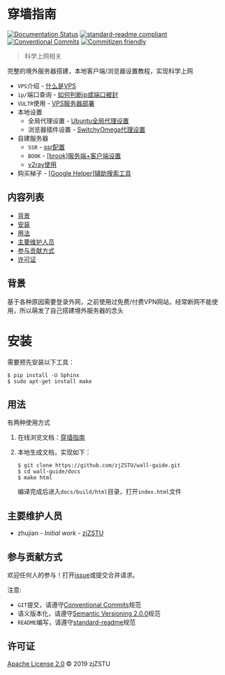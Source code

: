 # 穿墙指南

[![Documentation Status](https://readthedocs.org/projects/wall-guide/badge/?version=latest)](https://wall-guide.readthedocs.io/zh/latest/?badge=latest) [![standard-readme compliant](https://img.shields.io/badge/standard--readme-OK-green.svg?style=flat-square)](https://github.com/RichardLitt/standard-readme) [![Conventional Commits](https://img.shields.io/badge/Conventional%20Commits-1.0.0-yellow.svg)](https://conventionalcommits.org) [![Commitizen friendly](https://img.shields.io/badge/commitizen-friendly-brightgreen.svg)](http://commitizen.github.io/cz-cli/)

> 科学上网相关

完整的境外服务器搭建，本地客户端/浏览器设置教程，实现科学上网

* `VPS`介绍 - [什么是VPS](https://wall-guide.readthedocs.io/zh/latest/什么是VPS.html)
* `ip/`端口查询 - [如何判断ip或端口被封](https://wall-guide.readthedocs.io/zh/latest/如何判断ip或端口被封.html)
* `VULTR`使用 - [VPS服务器部署](https://wall-guide.readthedocs.io/zh/latest/手动翻墙.html)
* 本地设置
    * 全局代理设置 - [Ubuntu全局代理设置](https://wall-guide.readthedocs.io/zh/latest/Ubuntu全局代理设置.html)
    * 浏览器插件设置 - [SwitchyOmega代理设置](https://wall-guide.readthedocs.io/zh/latest/SwitchyOmega代理设置.html)
* 自建服务器
    * `SSR` - [ssr配置](https://wall-guide.readthedocs.io/zh/latest/ssr配置.html)
    * `BOOK` - [[brook]服务端+客户端设置](https://wall-guide.readthedocs.io/zh/latest/[brook]服务端+客户端设置.html)
    * [v2ray使用](https://wall-guide.readthedocs.io/zh/latest/v2ray使用.html)
* 购买梯子 - [[Google Helper]辅助搜索工具](https://wall-guide.readthedocs.io/zh/latest/[Google%20Helper]辅助搜索工具.html)

## 内容列表

- [背景](#背景)
- [安装](#安装)
- [用法](#用法)
- [主要维护人员](#主要维护人员)
- [参与贡献方式](#参与贡献方式)
- [许可证](#许可证)

## 背景

基于各种原因需要登录外网，之前使用过免费/付费VPN网站，经常断网不能使用，所以萌发了自己搭建境外服务器的念头

# 安装

需要预先安装以下工具：

```
$ pip install -U Sphinx
$ sudo apt-get install make
```

## 用法

有两种使用方式

1. 在线浏览文档：[穿墙指南](https://wall-guide.readthedocs.io/zh/latest/?badge=latest)

2. 本地生成文档，实现如下：

    ```
    $ git clone https://github.com/zjZSTU/wall-guide.git
    $ cd wall-guide/docs
    $ make html
    ```
    编译完成后进入`docs/build/html`目录，打开`index.html`文件

## 主要维护人员

* zhujian - *Initial work* - [zjZSTU](https://github.com/zjZSTU)

## 参与贡献方式

欢迎任何人的参与！打开[issue](https://github.com/zjZSTU/wall-guide/issues)或提交合并请求。

注意:

* `GIT`提交，请遵守[Conventional Commits](https://www.conventionalcommits.org/en/v1.0.0-beta.4/)规范
* 语义版本化，请遵守[Semantic Versioning 2.0.0](https://semver.org)规范
* `README`编写，请遵守[standard-readme](https://github.com/RichardLitt/standard-readme)规范

## 许可证

[Apache License 2.0](LICENSE) © 2019 zjZSTU
